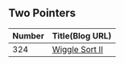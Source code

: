 ## Two Pointers
|Number| Title(Blog URL)|
|------|-------|
324|[Wiggle Sort II](http://blog.csdn.net/daigualu/article/details/72820281)